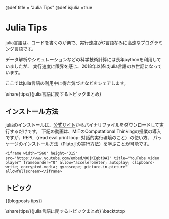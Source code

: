 @def title = "Julia Tips"
@def isjulia =true

# Julia Tips

julia言語は、コードを書くのが楽で、実行速度がC言語なみに高速なプログラミング言語です。

データ解析やシミュレーションなどの科学技術計算には長年pythonを利用していましたが、
実行速度に限界を感じ、2018年以降はjulia言語のお世話になっています。

ここではjulia言語の利用中に得た気づきなどをシェアします。


\share{tips/}{julia言語に関するトピックまとめ}

## インストール方法

juliaのインストールは、[公式サイト](https://julialang.org/downloads/)からバイナリファイルをダウンロードして実行するだけです。
下記の動画は、MITのComputational Thinkingの授業の導入ですが、REPL（read eval print loop: 対話的実行環境のこと）の使い方、
パッケージのインストール方法（Pluto.jlの実行方法）を学ぶことが可能です。

~~~
<iframe width="560" height="315" src="https://www.youtube.com/embed/OOjKEgbt8AI" title="YouTube video player" frameborder="0" allow="accelerometer; autoplay; clipboard-write; encrypted-media; gyroscope; picture-in-picture" allowfullscreen></iframe>
~~~

## トピック

{{blogposts tips}}

\share{tips/}{julia言語に関するトピックまとめ}
\backtotop